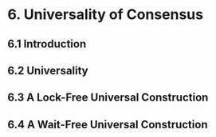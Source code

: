 # 6. Universality of Consensus
## 6.1 Introduction
## 6.2 Universality
## 6.3 A Lock-Free Universal Construction
## 6.4 A Wait-Free Universal Construction